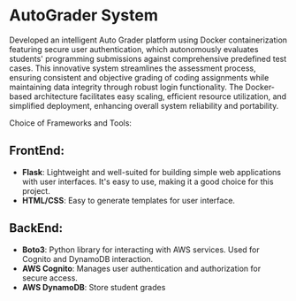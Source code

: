 # AutoGrader System


Developed an intelligent Auto Grader platform  using Docker containerization featuring secure user authentication, which autonomously evaluates students' programming submissions against comprehensive predefined test cases. This innovative system streamlines the assessment process, ensuring consistent and objective grading of coding assignments while maintaining data integrity through robust login functionality. The Docker-based architecture facilitates easy scaling, efficient resource utilization, and simplified deployment, enhancing overall system reliability and portability.

Choice of Frameworks and Tools:

## FrontEnd:
* **Flask**: Lightweight and well-suited for building simple web applications with user interfaces. It's easy to use, making it a good choice for this project.
* **HTML/CSS**: Easy to generate templates for user interface.

## BackEnd:
* **Boto3**: Python library for interacting with AWS services. Used for Cognito and DynamoDB interaction.
* **AWS Cognito**: Manages user authentication and authorization for secure access.
* **AWS DynamoDB**: Store student grades
